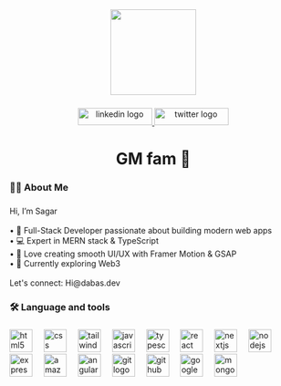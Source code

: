 <div align="center">
  <img height="150" src="https://media.giphy.com/media/M9gbBd9nbDrOTu1Mqx/giphy.gif"  />
</div>

###

<div align="center">
  <a href="https://www.linkedin.com/in/sagar-dabas-9239b01b8/" target="_blank">
    <img src="https://raw.githubusercontent.com/maurodesouza/profile-readme-generator/master/src/assets/icons/social/linkedin/default.svg" width="130" height="30" alt="linkedin logo"  />
  </a>
  <a href="https://x.com/sagar_dbs" target="_blank">
    <img src="https://raw.githubusercontent.com/maurodesouza/profile-readme-generator/master/src/assets/icons/social/twitter/default.svg" width="130" height="30" alt="twitter logo"  />
  </a>
</div>

###



###

<h1 align="center">GM fam 👋</h1>

###

<h3 align="left">👩‍💻  About Me</h3>

###

<p align="left">Hi, I’m Sagar<br><br>	•	🚀 Full-Stack Developer passionate about building modern web apps<br>	•	💻 Expert in MERN stack & TypeScript<br>	•	🎨 Love creating smooth UI/UX with Framer Motion & GSAP<br>	•	🌱 Currently exploring Web3<br><br>Let's connect: Hi@dabas.dev</p>

###

<h3 align="left">🛠 Language and tools</h3>

###

<div align="left">
  <img src="https://skillicons.dev/icons?i=html" height="40" alt="html5 logo"  />
  <img width="12" />
  <img src="https://skillicons.dev/icons?i=css" height="40" alt="css logo"  />
  <img width="12" />
  <img src="https://skillicons.dev/icons?i=tailwind" height="40" alt="tailwindcss logo"  />
  <img width="12" />
  <img src="https://skillicons.dev/icons?i=js" height="40" alt="javascript logo"  />
  <img width="12" />
  <img src="https://skillicons.dev/icons?i=ts" height="40" alt="typescript logo"  />
  <img width="12" />
  <img src="https://skillicons.dev/icons?i=react" height="40" alt="react logo"  />
  <img width="12" />
  <img src="https://skillicons.dev/icons?i=nextjs" height="40" alt="nextjs logo"  />
  <img width="12" />
  <img src="https://skillicons.dev/icons?i=nodejs" height="40" alt="nodejs logo"  />
  <img width="12" />
  <img src="https://skillicons.dev/icons?i=express" height="40" alt="express logo"  />
  <img width="12" />
  <img src="https://skillicons.dev/icons?i=aws" height="40" alt="amazonwebservices logo"  />
  <img width="12" />
  <img src="https://skillicons.dev/icons?i=angular" height="40" alt="angularjs logo"  />
  <img width="12" />
  <img src="https://skillicons.dev/icons?i=git" height="40" alt="git logo"  />
  <img width="12" />
  <img src="https://skillicons.dev/icons?i=github" height="40" alt="github logo"  />
  <img width="12" />
  <img src="https://skillicons.dev/icons?i=gcp" height="40" alt="googlecloud logo"  />
  <img width="12" />
  <img src="https://skillicons.dev/icons?i=mongodb" height="40" alt="mongodb logo"  />
</div>

###
